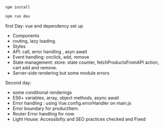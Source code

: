 

```sh
npm install
```

```sh
npm run dev
```

first Day: vue and dependency set up
- Components
- routing, lazy loading.
- Styles
- API: call, error handling , asyn await
- Event handling: onclick, add, remove
- State management: store: state counter, fetchProductsFromAPI action, cart add and remove.
- Server-side rendering but some module errors

Second day: 
- some conditional renderings
- ES6+ variables, array, object methods, async await
- Error handling :  using Vue.config.errorHandler on main.js 
- Error boundary for productItem.
- Router Error handling for now.
- Light House: Accessibilty and SEO practices checked and Fixed



